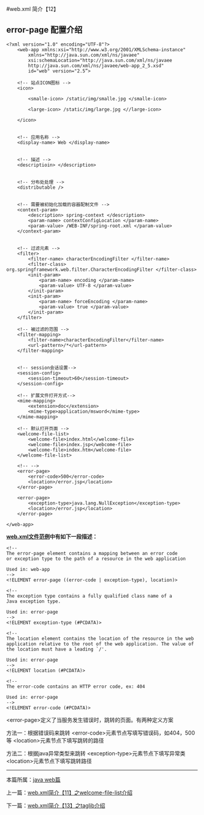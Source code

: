 
#web.xml 简介【12】

## error-page 配置介绍


	<?xml version="1.0" encoding="UTF-8"?>
		<web-app xmlns:xsi="http://www.w3.org/2001/XMLSchema-instance"
         	xmlns="http://java.sun.com/xml/ns/javaee"
         	xsi:schemaLocation="http://java.sun.com/xml/ns/javaee
         	http://java.sun.com/xml/ns/javaee/web-app_2_5.xsd"
         	id="web" version="2.5”>

		<!-- 站点ICON图标 -->
		<icon>

            <smalle-icon> /static/img/smalle.jpg </smalle-icon>

            <large-icon> /static/img/large.jpg <//large-icon>

		</icon>


		<!-- 应用名称 -->
		<display-name> Web </display-name>


		<!-- 描述 -->
		<descriptioin> </description>


		<!-- 分布处处理 -->
		<distributable />


		<!-- 需要被初始化加载的容器配制文件 -->
		<context-param>
            <description> spring-context </description>
            <param-name> contextConfigLocation </param-name>
            <param-value> /WEB-INF/spring-root.xml </param-value>
		</context-param>


		<!-- 过滤元素 -->
		<filter>
			<filter-name> characterEncodingFilter </filter-name>
			<filter-class> org.springframework.web.filter.CharacterEncodingFilter </filter-class>
			<init-param>
				<param-name> encoding </param-name>
				<param-value> UTF-8 </param-value>
			</init-param>
			<init-param>
				<param-name> forceEncoding </param-name>
				<param-value> true </param-value>
			</init-param>
		</filter>

		<!-- 被过滤的范围 -->
		<filter-mapping>
			<filter-name>characterEncodingFilter</filter-name>
			<url-pattern>/*</url-pattern>
		</filter-mapping>


        <!-- session会话设置-->
        <session-config>
            <session-timeout>60</session-timeout>
        </session-config>

        <!-- 扩展文件打开方式-->
        <mime-mapping>
            <extension>doc</extension>
            <mime-type>application/msword</mime-type>
        </mime-mapping>

        <!-- 默认打开页面 -->
        <welcome-file-list>
			<welcome-file>index.html</welcome-file>
			<welcome-file>index.jsp</webcome-file>
			<welcome-file>index.htm</welcome-file>
        </welcome-file-list>

        <!-- -->
        <error-page>
            <error-code>500</error-code>
            <location>/error.jsp</location>
        </error-page>

        <error-page>
            <exception-type>java.lang.NullException</exception-type>
            <location>/error.jsp</location>
        </error-page>

	</web-app>



**[web.xml文件范例](./webxml)中有如下一段描述：**


    <!--
    The error-page element contains a mapping between an error code
    or exception type to the path of a resource in the web application

    Used in: web-app
    -->
    <!ELEMENT error-page ((error-code | exception-type), location)>

    <!--
    The exception type contains a fully qualified class name of a
    Java exception type.

    Used in: error-page
    -->
    <!ELEMENT exception-type (#PCDATA)>

    <!--
    The location element contains the location of the resource in the web
    application relative to the root of the web application. The value of
    the location must have a leading `/'.

    Used in: error-page
    -->
    <!ELEMENT location (#PCDATA)>

    <!--
    The error-code contains an HTTP error code, ex: 404

    Used in: error-page
    -->
    <!ELEMENT error-code (#PCDATA)>


\<error-page>定义了当服务发生错误时，跳转的页面。有两种定义方案

方法一：根据错误码来跳转
\<error-code>元素节点写填写错误码，如404，500等
\<location>元素节点下填写跳转的路径

方法二：根据java异常类型来跳转
\<exception-type>元素节点下填写异常类
\<location>元素节点下填写跳转路径


***

本篇所属：[java web篇](./Java/web/Index)

上一篇：[web.xml简介【11】之welcome-file-list介绍](./webxml-welcome-file-list-11)

下一篇：[web.xml简介【13】之taglib介绍](./webxml-taglib-13)

